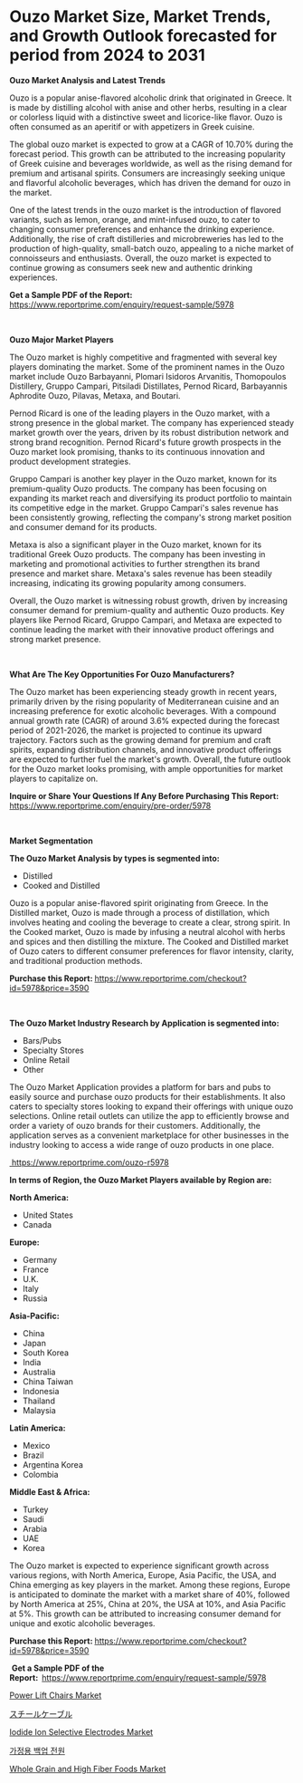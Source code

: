 <p><h1>Ouzo Market Size, Market Trends, and Growth Outlook forecasted for period from 2024 to 2031</h1></p><p><strong>Ouzo Market Analysis and Latest Trends</strong></p>
<p><p>Ouzo is a popular anise-flavored alcoholic drink that originated in Greece. It is made by distilling alcohol with anise and other herbs, resulting in a clear or colorless liquid with a distinctive sweet and licorice-like flavor. Ouzo is often consumed as an aperitif or with appetizers in Greek cuisine.</p><p>The global ouzo market is expected to grow at a CAGR of 10.70% during the forecast period. This growth can be attributed to the increasing popularity of Greek cuisine and beverages worldwide, as well as the rising demand for premium and artisanal spirits. Consumers are increasingly seeking unique and flavorful alcoholic beverages, which has driven the demand for ouzo in the market.</p><p>One of the latest trends in the ouzo market is the introduction of flavored variants, such as lemon, orange, and mint-infused ouzo, to cater to changing consumer preferences and enhance the drinking experience. Additionally, the rise of craft distilleries and microbreweries has led to the production of high-quality, small-batch ouzo, appealing to a niche market of connoisseurs and enthusiasts. Overall, the ouzo market is expected to continue growing as consumers seek new and authentic drinking experiences.</p></p>
<p><strong>Get a Sample PDF of the Report:&nbsp;</strong> <a href="https://www.reportprime.com/enquiry/request-sample/5978">https://www.reportprime.com/enquiry/request-sample/5978</a></p>
<p>&nbsp;</p>
<p><strong>Ouzo Major Market Players</strong></p>
<p><p>The Ouzo market is highly competitive and fragmented with several key players dominating the market. Some of the prominent names in the Ouzo market include Ouzo Barbayanni, Plomari Isidoros Arvanitis, Thomopoulos Distillery, Gruppo Campari, Pitsiladi Distillates, Pernod Ricard, Barbayannis Aphrodite Ouzo, Pilavas, Metaxa, and Boutari.</p><p>Pernod Ricard is one of the leading players in the Ouzo market, with a strong presence in the global market. The company has experienced steady market growth over the years, driven by its robust distribution network and strong brand recognition. Pernod Ricard's future growth prospects in the Ouzo market look promising, thanks to its continuous innovation and product development strategies.</p><p>Gruppo Campari is another key player in the Ouzo market, known for its premium-quality Ouzo products. The company has been focusing on expanding its market reach and diversifying its product portfolio to maintain its competitive edge in the market. Gruppo Campari's sales revenue has been consistently growing, reflecting the company's strong market position and consumer demand for its products.</p><p>Metaxa is also a significant player in the Ouzo market, known for its traditional Greek Ouzo products. The company has been investing in marketing and promotional activities to further strengthen its brand presence and market share. Metaxa's sales revenue has been steadily increasing, indicating its growing popularity among consumers.</p><p>Overall, the Ouzo market is witnessing robust growth, driven by increasing consumer demand for premium-quality and authentic Ouzo products. Key players like Pernod Ricard, Gruppo Campari, and Metaxa are expected to continue leading the market with their innovative product offerings and strong market presence.</p></p>
<p>&nbsp;</p>
<p><strong>What Are The Key Opportunities For Ouzo Manufacturers?</strong></p>
<p><p>The Ouzo market has been experiencing steady growth in recent years, primarily driven by the rising popularity of Mediterranean cuisine and an increasing preference for exotic alcoholic beverages. With a compound annual growth rate (CAGR) of around 3.6% expected during the forecast period of 2021-2026, the market is projected to continue its upward trajectory. Factors such as the growing demand for premium and craft spirits, expanding distribution channels, and innovative product offerings are expected to further fuel the market's growth. Overall, the future outlook for the Ouzo market looks promising, with ample opportunities for market players to capitalize on.</p></p>
<p><strong>Inquire or Share Your Questions If Any Before Purchasing This Report:</strong> <a href="https://www.reportprime.com/enquiry/pre-order/5978">https://www.reportprime.com/enquiry/pre-order/5978</a></p>
<p>&nbsp;</p>
<p><strong>Market Segmentation</strong></p>
<p><strong>The Ouzo Market Analysis by types is segmented into:</strong></p>
<p><ul><li>Distilled</li><li>Cooked and Distilled</li></ul></p>
<p><p>Ouzo is a popular anise-flavored spirit originating from Greece. In the Distilled market, Ouzo is made through a process of distillation, which involves heating and cooling the beverage to create a clear, strong spirit. In the Cooked market, Ouzo is made by infusing a neutral alcohol with herbs and spices and then distilling the mixture. The Cooked and Distilled market of Ouzo caters to different consumer preferences for flavor intensity, clarity, and traditional production methods.</p></p>
<p><strong>Purchase this Report:&nbsp;</strong><a href="https://www.reportprime.com/checkout?id=5978&price=3590">https://www.reportprime.com/checkout?id=5978&price=3590</a></p>
<p>&nbsp;</p>
<p><strong>The Ouzo Market Industry Research by Application is segmented into:</strong></p>
<p><ul><li>Bars/Pubs</li><li>Specialty Stores</li><li>Online Retail</li><li>Other</li></ul></p>
<p><p>The Ouzo Market Application provides a platform for bars and pubs to easily source and purchase ouzo products for their establishments. It also caters to specialty stores looking to expand their offerings with unique ouzo selections. Online retail outlets can utilize the app to efficiently browse and order a variety of ouzo brands for their customers. Additionally, the application serves as a convenient marketplace for other businesses in the industry looking to access a wide range of ouzo products in one place.</p></p>
<p><a href="https://www.reportprime.com/ouzo-r5978">&nbsp;https://www.reportprime.com/ouzo-r5978</a></p>
<p><strong>In terms of Region, the Ouzo Market Players available by Region are:</strong></p>
<p>
    <p> <strong> North America: </strong>
        <ul>
            <li>United States</li>
            <li>Canada</li>
        </ul>
        </p> 
    <p> <strong> Europe: </strong>
        <ul>
            <li>Germany</li>
            <li>France</li>
            <li>U.K.</li>
            <li>Italy</li>
            <li>Russia</li>
        </ul>
        </p> 
    <p> <strong> Asia-Pacific: </strong>
        <ul>
            <li>China</li>
            <li>Japan</li>
            <li>South Korea</li>
            <li>India</li>
            <li>Australia</li>
            <li>China Taiwan</li>
            <li>Indonesia</li>
            <li>Thailand</li>
            <li>Malaysia</li>
        </ul>
        </p> 
    <p> <strong> Latin America: </strong>
        <ul>
            <li>Mexico</li>
            <li>Brazil</li>
            <li>Argentina Korea</li>
            <li>Colombia</li>
        </ul>
        </p> 
    <p> <strong> Middle East & Africa: </strong>
        <ul>
            <li>Turkey</li>
            <li>Saudi</li>
            <li>Arabia</li>
            <li>UAE</li>
            <li>Korea</li>
        </ul>
    </p>
    </p>
<p><p>The Ouzo market is expected to experience significant growth across various regions, with North America, Europe, Asia Pacific, the USA, and China emerging as key players in the market. Among these regions, Europe is anticipated to dominate the market with a market share of 40%, followed by North America at 25%, China at 20%, the USA at 10%, and Asia Pacific at 5%. This growth can be attributed to increasing consumer demand for unique and exotic alcoholic beverages.</p></p>
<p><strong>Purchase this Report: </strong><a href="https://www.reportprime.com/checkout?id=5978&price=3590">https://www.reportprime.com/checkout?id=5978&price=3590</a></p>
<p>&nbsp;<strong>Get a Sample PDF of the Report:&nbsp;&nbsp;</strong><a href="https://www.reportprime.com/enquiry/request-sample/5978">https://www.reportprime.com/enquiry/request-sample/5978</a></p>
<p><strong></strong></p>
<p><p><a href="https://issuu.com/reportprime-2/docs/power-lift-chairs-market-size-2030.pptx">Power Lift Chairs Market</a></p><p><a href="https://github.com/AdellaPrice2023/Market-Research-Report-List-1/blob/main/891703174737.md">スチールケーブル</a></p><p><a href="https://www.linkedin.com/pulse/iodide-ion-selective-electrodes-market-size-trends-complete-or4ke">Iodide Ion Selective Electrodes Market</a></p><p><a href="https://github.com/GabrielBlanda5656/Market-Research-Report-List-1/blob/main/196776671205.md">가정용 백업 전원</a></p><p><a href="https://github.com/joannagoyvaerts/Market-Research-Report-List-2/blob/main/whole-grain-and-high-fiber-foods-market.md">Whole Grain and High Fiber Foods Market</a></p></p>